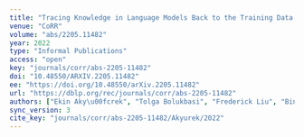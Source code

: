 ```yaml
---
title: "Tracing Knowledge in Language Models Back to the Training Data."
venue: "CoRR"
volume: "abs/2205.11482"
year: 2022
type: "Informal Publications"
access: "open"
key: "journals/corr/abs-2205-11482"
doi: "10.48550/ARXIV.2205.11482"
ee: "https://doi.org/10.48550/arXiv.2205.11482"
url: "https://dblp.org/rec/journals/corr/abs-2205-11482"
authors: ["Ekin Aky\u00fcrek", "Tolga Bolukbasi", "Frederick Liu", "Binbin Xiong", "Ian Tenney", "Jacob Andreas", "Kelvin Guu"]
sync_version: 3
cite_key: "journals/corr/abs-2205-11482/Akyurek/2022"
---
```

